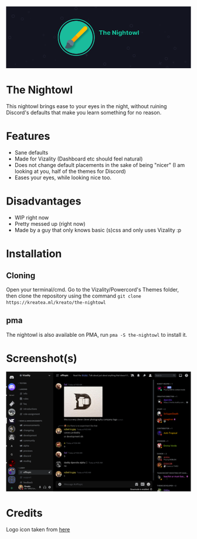 ![nightowl](./assets/nightowl.png)

# The Nightowl
This nightowl brings ease to your eyes in the night, without ruining Discord's defaults that make you learn something for no reason.

# Features
* Sane defaults
* Made for Vizality (Dashboard etc should feel natural)
* Does not change default placements in the sake of being "nicer" (I am looking at you, half of the themes for Discord)
* Eases your eyes, while looking nice too.

# Disadvantages
* WIP right now
* Pretty messed up (right now)
* Made by a guy that only knows basic (s)css and only uses Vizality :p

# Installation

## Cloning
Open your terminal/cmd. Go to the Vizality/Powercord's Themes folder, then clone the repository using the command `git clone https://kreatea.ml/kreato/the-nightowl`

## pma
The nightowl is also available on PMA, run `pma -S the-nightowl` to install it.

# Screenshot(s)
![screenshot](./assets/screenshot.png)

# Credits
Logo icon taken from [here](https://www.flaticon.com/free-icon/brush_891703?term=brush&page=1&position=59&page=1&position=59&related_id=891703&origin=tag#)
